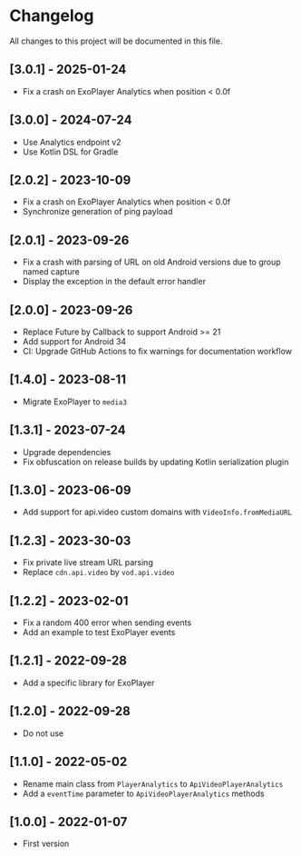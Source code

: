 # Changelog

All changes to this project will be documented in this file.

## [3.0.1] - 2025-01-24

- Fix a crash on ExoPlayer Analytics when position < 0.0f

## [3.0.0] - 2024-07-24

- Use Analytics endpoint v2
- Use Kotlin DSL for Gradle

## [2.0.2] - 2023-10-09

- Fix a crash on ExoPlayer Analytics when position < 0.0f
- Synchronize generation of ping payload

## [2.0.1] - 2023-09-26

- Fix a crash with parsing of URL on old Android versions due to group named capture
- Display the exception in the default error handler

## [2.0.0] - 2023-09-26

- Replace Future by Callback to support Android >= 21
- Add support for Android 34
- CI: Upgrade GitHub Actions to fix warnings for documentation workflow

## [1.4.0] - 2023-08-11

- Migrate ExoPlayer to `media3`

## [1.3.1] - 2023-07-24

- Upgrade dependencies
- Fix obfuscation on release builds by updating Kotlin serialization plugin

## [1.3.0] - 2023-06-09

- Add support for api.video custom domains with `VideoInfo.fromMediaURL`

## [1.2.3] - 2023-30-03

- Fix private live stream URL parsing
- Replace `cdn.api.video` by `vod.api.video`

## [1.2.2] - 2023-02-01

- Fix a random 400 error when sending events
- Add an example to test ExoPlayer events

## [1.2.1] - 2022-09-28

- Add a specific library for ExoPlayer

## [1.2.0] - 2022-09-28

- Do not use

## [1.1.0] - 2022-05-02

- Rename main class from `PlayerAnalytics` to `ApiVideoPlayerAnalytics`
- Add a `eventTime` parameter to `ApiVideoPlayerAnalytics` methods

## [1.0.0] - 2022-01-07

- First version
